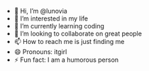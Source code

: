 - 👋 Hi, I’m @lunovia
- 👀 I’m interested in my life
- 🌱 I’m currently learning coding
- 💞️ I’m looking to collaborate on great people
- 📫 How to reach me is just finding me
- 😄 Pronouns: itgirl
- ⚡ Fun fact: I am a humorous person

<!---
lunovia/lunovia is a ✨ special ✨ repository because its `README.md` (this file) appears on your GitHub profile.
You can click the Preview link to take a look at your changes.
--->
